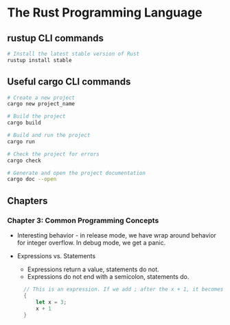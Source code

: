 # The Rust Programming Language

## rustup CLI commands
```bash
# Install the latest stable version of Rust
rustup install stable
```

## Useful cargo CLI commands
```bash
# Create a new project
cargo new project_name

# Build the project
cargo build

# Build and run the project
cargo run

# Check the project for errors
cargo check

# Generate and open the project documentation
cargo doc --open
```

## Chapters

### Chapter 3: Common Programming Concepts
- Interesting behavior - in release mode, we have wrap around behavior for integer overflow. In debug mode, we get a panic.

- Expressions vs. Statements
  - Expressions return a value, statements do not.
  - Expressions do not end with a semicolon, statements do.
  ```rust
    // This is an expression. If we add ; after the x + 1, it becomes a statement.    
    {
        let x = 3;
        x + 1
    }
```